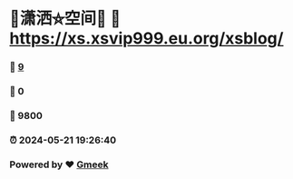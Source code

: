 # 🤠潇洒⛤空间🤠 :link: https://xs.xsvip999.eu.org/xsblog/ 
### :page_facing_up: [9](https://xs.xsvip999.eu.org/xsblog//tag.html) 
### :speech_balloon: 0 
### :hibiscus: 9800 
### :alarm_clock: 2024-05-21 19:26:40 
### Powered by :heart: [Gmeek](https://github.com/Meekdai/Gmeek)
